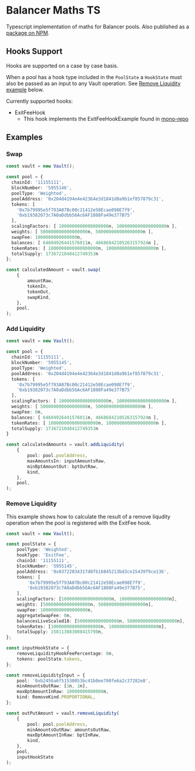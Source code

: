# Balancer Maths TS

Typescript implementation of maths for Balancer pools. Also published as a [package on NPM](https://www.npmjs.com/package/@balancer-labs/balancer-maths).

## Hooks Support

Hooks are supported on a case by case basis.

When a pool has a hook type included in the `PoolState` a `HookState` must also be passed as an input to any Vault operation. See [Remove Liquidity example](#remove-liquidity) below.

Currently supported hooks:

* ExitFeeHook
  * This hook implements the ExitFeeHookExample found in [mono-repo](https://github.com/balancer/balancer-v3-monorepo/blob/c848c849cb44dc35f05d15858e4fba9f17e92d5e/pkg/pool-hooks/contracts/ExitFeeHookExample.sol)

## Examples

### Swap

```typescript
const vault = new Vault();

const pool = {
  chainId: '11155111',
  blockNumber: '5955146',
  poolType: 'Weighted',
  poolAddress: '0x204d4194e4e42364e3d1841d0a9b1ef857879c31',
  tokens: [
    '0x7b79995e5f793A07Bc00c21412e50Ecae098E7f9',
    '0xb19382073c7A0aDdbb56Ac6AF1808Fa49e377B75'
  ],
  scalingFactors: [ 1000000000000000000n, 1000000000000000000n ],
  weights: [ 500000000000000000n, 500000000000000000n ],
  swapFee: 1000000000000000n,
  balances: [ 64604926441576011n, 46686842105263157924n ],
  tokenRates: [ 1000000000000000000n, 1000000000000000000n ],
  totalSupply: 1736721048412749353n
};

const calculatedAmount = vault.swap(
    {
        amountRaw,
        tokenIn,
        tokenOut,
        swapKind,
    },
    pool,
);
```

### Add Liquidity

```typescript
const vault = new Vault();

const pool = {
  chainId: '11155111',
  blockNumber: '5955145',
  poolType: 'Weighted',
  poolAddress: '0x204d4194e4e42364e3d1841d0a9b1ef857879c31',
  tokens: [
    '0x7b79995e5f793A07Bc00c21412e50Ecae098E7f9',
    '0xb19382073c7A0aDdbb56Ac6AF1808Fa49e377B75'
  ],
  scalingFactors: [ 1000000000000000000n, 1000000000000000000n ],
  weights: [ 500000000000000000n, 500000000000000000n ],
  swapFee: 0n,
  balances: [ 64604926441576011n, 46686842105263157924n ],
  tokenRates: [ 1000000000000000000n, 1000000000000000000n ],
  totalSupply: 1736721048412749353n
}

const calculatedAmounts = vault.addLiquidity(
    {
        pool: pool.poolAddress,
        maxAmountsIn: inputAmountsRaw,
        minBptAmountOut: bptOutRaw,
        kind,
    },
    pool,
);
```

### Remove Liquidity

This example shows how to calculate the result of a remove liqudity operation when the pool is registered with the ExitFee hook.

```typescript
const vault = new Vault();

const poolState = {
    poolType: 'Weighted',
    hookType: 'ExitFee',
    chainId: '11155111',
    blockNumber: '5955145',
    poolAddress: '0x03722034317d8fb16845213bd3ce15439f9ce136',
    tokens: [
        '0x7b79995e5f793A07Bc00c21412e50Ecae098E7f9',
        '0xb19382073c7A0aDdbb56Ac6AF1808Fa49e377B75',
    ],
    scalingFactors: [1000000000000000000n, 1000000000000000000n],
    weights: [500000000000000000n, 500000000000000000n],
    swapFee: 100000000000000000n,
    aggregateSwapFee: 0n,
    balancesLiveScaled18: [5000000000000000n, 5000000000000000000n],
    tokenRates: [1000000000000000000n, 1000000000000000000n],
    totalSupply: 158113883008415798n,
};

const inputHookState = {
    removeLiquidityHookFeePercentage: 0n,
    tokens: poolState.tokens,
};

const removeLiquidityInput = {
    pool: '0xb2456a6f51530053bc41b0ee700fe6a2c37282e8',
    minAmountsOutRaw: [1n, 1n],
    maxBptAmountInRaw: 10000000000000n,
    kind: RemoveKind.PROPORTIONAL,
};

const outPutAmount = vault.removeLiquidity(
    {
        pool: pool.poolAddress,
        minAmountsOutRaw: amountsOutRaw,
        maxBptAmountInRaw: bptInRaw,
        kind,
    },
    pool,
    inputHookState
);
```

